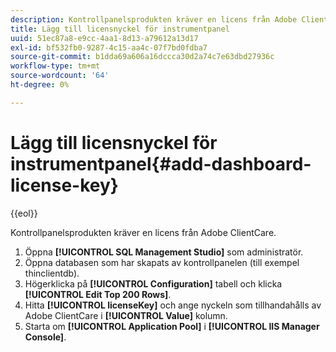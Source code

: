 ```yaml
---
description: Kontrollpanelsprodukten kräver en licens från Adobe ClientCare.
title: Lägg till licensnyckel för instrumentpanel
uuid: 51ec87a8-e9cc-4aa1-8d13-a79612a13d17
exl-id: bf532fb0-9287-4c15-aa4c-07f7bd0fdba7
source-git-commit: b1dda69a606a16dccca30d2a74c7e63dbd27936c
workflow-type: tm+mt
source-wordcount: '64'
ht-degree: 0%

---
```


# Lägg till licensnyckel för instrumentpanel{#add-dashboard-license-key}

{{eol}}

Kontrollpanelsprodukten kräver en licens från Adobe ClientCare.

1. Öppna **[!UICONTROL SQL Management Studio]** som administratör.
1. Öppna databasen som har skapats av kontrollpanelen (till exempel thinclientdb).
1. Högerklicka på **[!UICONTROL Configuration]** tabell och klicka **[!UICONTROL Edit Top 200 Rows]**.
1. Hitta **[!UICONTROL licenseKey]** och ange nyckeln som tillhandahålls av Adobe ClientCare i **[!UICONTROL Value]** kolumn.
1. Starta om **[!UICONTROL Application Pool]** i **[!UICONTROL IIS Manager Console]**.
